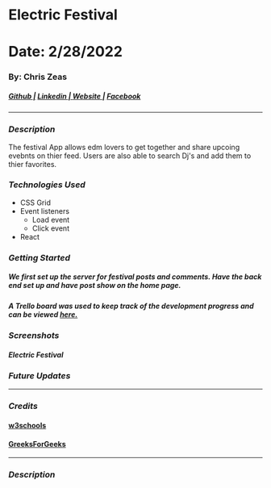 # Electric Festival
# Date: 2/28/2022 #
### By: Chris Zeas
##### [Github |](https://github.com/chriszc97) [Linkedin | ](https://www.linkedin.com/in/christopher-zeas-8929691b1/) [ Website |]() [ Facebook]()
***
### ***Description***
The festival App allows edm lovers to get together and share upcoing evebnts on thier feed. Users are also able to search Dj's and add them to thier favorites. 
### ***Technologies Used***
* CSS Grid
* Event listeners
    * Load event
    * Click event
* React
### ***Getting Started***
##### We first set up the server for festival posts and comments. Have the back end set up and have post show on the home page.
##### A Trello board was used to keep track of the development progress and can be viewed [here.](https://trello.com/b/FK3A3yi5/festival)
### ***Screenshots***
##### Electric Festival


### ***Future Updates***
***

### ***Credits***
#### [w3schools](https://www.w3schools.com/)
#### [GreeksForGeeks](geeksforgeeks.org)

***
### ***Description***
